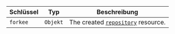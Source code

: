| Schlüssel | Typ      | Beschreibung                                                      |
| --------- | -------- | ----------------------------------------------------------------- |
| `forkee`  | `Objekt` | The created [`repository`](/v3/repos/#get-a-repository) resource. |
